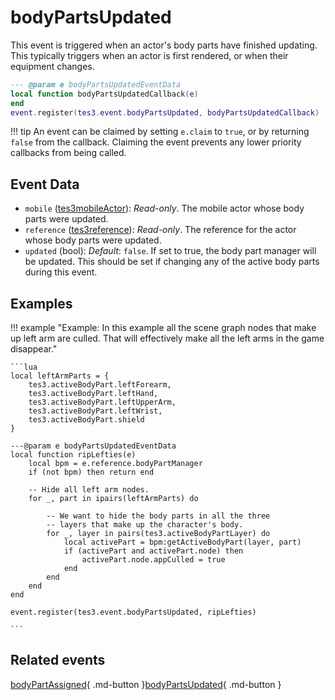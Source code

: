 # bodyPartsUpdated
<div class="search_terms" style="display: none">bodypartsupdated</div>

<!---
	This file is autogenerated. Do not edit this file manually. Your changes will be ignored.
	More information: https://github.com/MWSE/MWSE/tree/master/docs
-->

This event is triggered when an actor's body parts have finished updating. This typically triggers when an actor is first rendered, or when their equipment changes.

```lua
--- @param e bodyPartsUpdatedEventData
local function bodyPartsUpdatedCallback(e)
end
event.register(tes3.event.bodyPartsUpdated, bodyPartsUpdatedCallback)
```

!!! tip
	An event can be claimed by setting `e.claim` to `true`, or by returning `false` from the callback. Claiming the event prevents any lower priority callbacks from being called.

## Event Data

* `mobile` ([tes3mobileActor](../types/tes3mobileActor.md)): *Read-only*. The mobile actor whose body parts were updated.
* `reference` ([tes3reference](../types/tes3reference.md)): *Read-only*. The reference for the actor whose body parts were updated.
* `updated` (bool): *Default*: `false`. If set to true, the body part manager will be updated. This should be set if changing any of the active body parts during this event.

## Examples

!!! example "Example: In this example all the scene graph nodes that make up left arm are culled. That will effectively make all the left arms in the game disappear."

	```lua
	local leftArmParts = {
		tes3.activeBodyPart.leftForearm,
		tes3.activeBodyPart.leftHand,
		tes3.activeBodyPart.leftUpperArm,
		tes3.activeBodyPart.leftWrist,
		tes3.activeBodyPart.shield
	}
	
	---@param e bodyPartsUpdatedEventData
	local function ripLefties(e)
		local bpm = e.reference.bodyPartManager
		if (not bpm) then return end
	
		-- Hide all left arm nodes.
		for _, part in ipairs(leftArmParts) do
	
			-- We want to hide the body parts in all the three
			-- layers that make up the character's body.
			for _, layer in pairs(tes3.activeBodyPartLayer) do
				local activePart = bpm:getActiveBodyPart(layer, part)
				if (activePart and activePart.node) then
					activePart.node.appCulled = true
				end
			end
		end
	end
	
	event.register(tes3.event.bodyPartsUpdated, ripLefties)

	```


## Related events

[bodyPartAssigned](./bodyPartAssigned.md){ .md-button }[bodyPartsUpdated](./bodyPartsUpdated.md){ .md-button }

